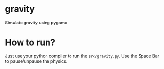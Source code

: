 # gravity
Simulate gravity using pygame

# How to run?
Just use your python compiler to run the `src/gravity.py`.
Use the Space Bar to pause/unpause the physics.
